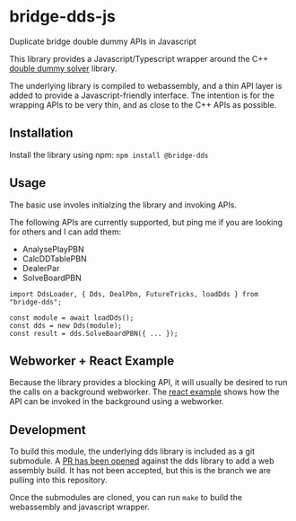 # bridge-dds-js

Duplicate bridge double dummy APIs in Javascript

This library provides a Javascript/Typescript wrapper around the C++ [double dummy solver](https://github.com/dds-bridge/dds) library.

The underlying library is compiled to webassembly, and a thin API layer is added to provide a Javascript-friendly interface. The intention is for the wrapping APIs to be very thin, and as close to the C++ APIs as possible.

## Installation

Install the library using npm:
`npm install @bridge-dds`

## Usage

The basic use involes initialzing the library and invoking APIs.

The following APIs are currently supported, but ping me if you are looking for others and I can add them:

- AnalysePlayPBN
- CalcDDTablePBN
- DealerPar
- SolveBoardPBN

```
import DdsLoader, { Dds, DealPbn, FutureTricks, loadDds } from "bridge-dds";

const module = await loadDds();
const dds = new Dds(module);
const result = dds.SolveBoardPBN({ ... });
```

## Webworker + React Example

Because the library provides a blocking API, it will usually be desired to run the calls on a background webworker. The [react example](/examples/react) shows how the API can be invoked in the background using a webworker.

## Development

To build this module, the underlying dds library is included as a git submodule. A [PR has been opened](https://github.com/dds-bridge/dds/pull/118) against the dds library to add a web assembly build. It has not been accepted, but this is the branch we are pulling into this repository.

Once the submodules are cloned, you can run `make` to build the webassembly and javascript wrapper.
